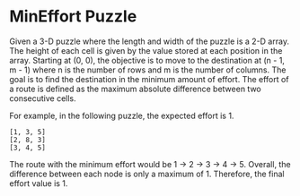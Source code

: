 # MinEffort Puzzle

Given a 3-D puzzle where the length and width of the puzzle is
a 2-D array. The height of each cell is given by the value stored
at each position in the array. Starting at (0, 0), the objective
is to move to the destination at (n - 1, m - 1) where n is the
number of rows and m is the number of columns. The goal is to
find the destination in the minimum amount of effort. The effort
of a route is defined as the maximum absolute difference between two
consecutive cells.

For example, in the following puzzle, the expected effort is 1.

    [1, 3, 5]
    [2, 8, 3]
    [3, 4, 5]

The route with the minimum effort would be 1 -> 2 -> 3 -> 4 -> 5.
Overall, the difference between each node is only a maximum of 1.
Therefore, the final effort value is 1.
